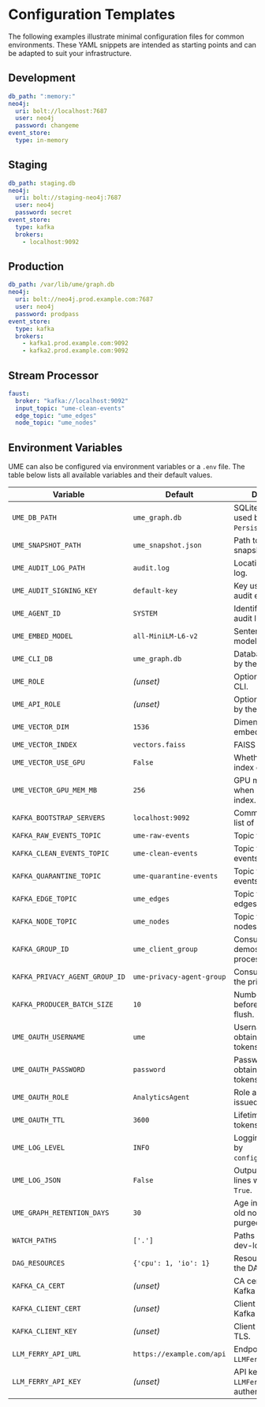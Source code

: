 # Configuration Templates

The following examples illustrate minimal configuration files for common environments.
These YAML snippets are intended as starting points and can be adapted to suit
your infrastructure.

## Development
```yaml
db_path: ":memory:"
neo4j:
  uri: bolt://localhost:7687
  user: neo4j
  password: changeme
event_store:
  type: in-memory
```

## Staging
```yaml
db_path: staging.db
neo4j:
  uri: bolt://staging-neo4j:7687
  user: neo4j
  password: secret
event_store:
  type: kafka
  brokers:
    - localhost:9092
```

## Production
```yaml
db_path: /var/lib/ume/graph.db
neo4j:
  uri: bolt://neo4j.prod.example.com:7687
  user: neo4j
  password: prodpass
event_store:
  type: kafka
  brokers:
    - kafka1.prod.example.com:9092
    - kafka2.prod.example.com:9092
```

## Stream Processor
```yaml
faust:
  broker: "kafka://localhost:9092"
  input_topic: "ume-clean-events"
  edge_topic: "ume_edges"
  node_topic: "ume_nodes"
```

## Environment Variables

UME can also be configured via environment variables or a `.env` file. The table
below lists all available variables and their default values.

| Variable | Default | Description |
| --- | --- | --- |
| `UME_DB_PATH` | `ume_graph.db` | SQLite database used by `PersistentGraph`. |
| `UME_SNAPSHOT_PATH` | `ume_snapshot.json` | Path to graph snapshot file. |
| `UME_AUDIT_LOG_PATH` | `audit.log` | Location of the audit log. |
| `UME_AUDIT_SIGNING_KEY` | `default-key` | Key used to sign audit entries. |
| `UME_AGENT_ID` | `SYSTEM` | Identifier recorded in audit logs. |
| `UME_EMBED_MODEL` | `all-MiniLM-L6-v2` | SentenceTransformer model name. |
| `UME_CLI_DB` | `ume_graph.db` | Database path used by the CLI. |
| `UME_ROLE` | *(unset)* | Optional role for the CLI. |
| `UME_API_ROLE` | *(unset)* | Optional role applied by the API server. |
| `UME_VECTOR_DIM` | `1536` | Dimension of embedding vectors. |
| `UME_VECTOR_INDEX` | `vectors.faiss` | FAISS index file path. |
| `UME_VECTOR_USE_GPU` | `False` | Whether to build the index on a GPU. |
| `UME_VECTOR_GPU_MEM_MB` | `256` | GPU memory used when building the index. |
| `KAFKA_BOOTSTRAP_SERVERS` | `localhost:9092` | Comma separated list of Kafka brokers. |
| `KAFKA_RAW_EVENTS_TOPIC` | `ume-raw-events` | Topic for raw events. |
| `KAFKA_CLEAN_EVENTS_TOPIC` | `ume-clean-events` | Topic for sanitized events. |
| `KAFKA_QUARANTINE_TOPIC` | `ume-quarantine-events` | Topic for rejected events. |
| `KAFKA_EDGE_TOPIC` | `ume_edges` | Topic for processed edges. |
| `KAFKA_NODE_TOPIC` | `ume_nodes` | Topic for processed nodes. |
| `KAFKA_GROUP_ID` | `ume_client_group` | Consumer group for demos and stream processors. |
| `KAFKA_PRIVACY_AGENT_GROUP_ID` | `ume-privacy-agent-group` | Consumer group for the privacy agent. |
| `KAFKA_PRODUCER_BATCH_SIZE` | `10` | Number of messages before producer flush. |
| `UME_OAUTH_USERNAME` | `ume` | Username for obtaining OAuth tokens. |
| `UME_OAUTH_PASSWORD` | `password` | Password for obtaining OAuth tokens. |
| `UME_OAUTH_ROLE` | `AnalyticsAgent` | Role assigned to issued tokens. |
| `UME_OAUTH_TTL` | `3600` | Lifetime of issued tokens in seconds. |
| `UME_LOG_LEVEL` | `INFO` | Logging level used by `configure_logging`. |
| `UME_LOG_JSON` | `False` | Output logs as JSON lines when set to `True`. |
| `UME_GRAPH_RETENTION_DAYS` | `30` | Age in days before old nodes/edges are purged. |
| `WATCH_PATHS` | `['.']` | Paths watched by the dev-log watcher. |
| `DAG_RESOURCES` | `{'cpu': 1, 'io': 1}` | Resource slots for the DAG service. |
| `KAFKA_CA_CERT` | *(unset)* | CA certificate for Kafka TLS. |
| `KAFKA_CLIENT_CERT` | *(unset)* | Client certificate for Kafka TLS. |
| `KAFKA_CLIENT_KEY` | *(unset)* | Client key for Kafka TLS. |
| `LLM_FERRY_API_URL` | `https://example.com/api` | Endpoint for the `LLMFerry` listener. |
| `LLM_FERRY_API_KEY` | *(unset)* | API key used by `LLMFerry` for authentication. |
